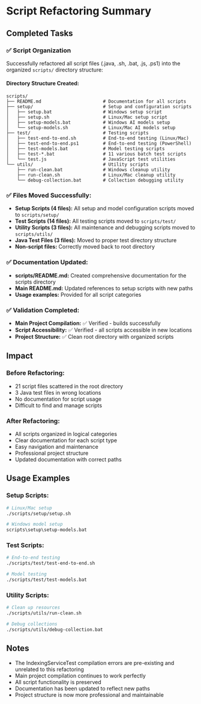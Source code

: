 # Script Refactoring Summary

## Completed Tasks

### ✅ Script Organization
Successfully refactored all script files (.java, .sh, .bat, .js, .ps1) into the organized `scripts/` directory structure:

#### Directory Structure Created:
```
scripts/
├── README.md                       # Documentation for all scripts
├── setup/                          # Setup and configuration scripts
│   ├── setup.bat                   # Windows setup script
│   ├── setup.sh                    # Linux/Mac setup script  
│   ├── setup-models.bat            # Windows AI models setup
│   └── setup-models.sh             # Linux/Mac AI models setup
├── test/                           # Testing scripts
│   ├── test-end-to-end.sh          # End-to-end testing (Linux/Mac)
│   ├── test-end-to-end.ps1         # End-to-end testing (PowerShell)
│   ├── test-models.bat             # Model testing scripts
│   ├── test-*.bat                  # 11 various batch test scripts
│   └── test.js                     # JavaScript test utilities
└── utils/                          # Utility scripts
    ├── run-clean.bat               # Windows cleanup utility
    ├── run-clean.sh                # Linux/Mac cleanup utility
    └── debug-collection.bat        # Collection debugging utility
```

### ✅ Files Moved Successfully:
- **Setup Scripts (4 files):** All setup and model configuration scripts moved to `scripts/setup/`
- **Test Scripts (14 files):** All testing scripts moved to `scripts/test/`
- **Utility Scripts (3 files):** All maintenance and debugging scripts moved to `scripts/utils/`
- **Java Test Files (3 files):** Moved to proper test directory structure
- **Non-script files:** Correctly moved back to root directory

### ✅ Documentation Updated:
- **scripts/README.md:** Created comprehensive documentation for the scripts directory
- **Main README.md:** Updated references to setup scripts with new paths
- **Usage examples:** Provided for all script categories

### ✅ Validation Completed:
- **Main Project Compilation:** ✅ Verified - builds successfully
- **Script Accessibility:** ✅ Verified - all scripts accessible in new locations
- **Project Structure:** ✅ Clean root directory with organized scripts

## Impact

### Before Refactoring:
- 21 script files scattered in the root directory
- 3 Java test files in wrong locations
- No documentation for script usage
- Difficult to find and manage scripts

### After Refactoring:
- All scripts organized in logical categories
- Clear documentation for each script type
- Easy navigation and maintenance
- Professional project structure
- Updated documentation with correct paths

## Usage Examples

### Setup Scripts:
```bash
# Linux/Mac setup
./scripts/setup/setup.sh

# Windows model setup  
scripts\setup\setup-models.bat
```

### Test Scripts:
```bash
# End-to-end testing
./scripts/test/test-end-to-end.sh

# Model testing
./scripts/test/test-models.bat
```

### Utility Scripts:
```bash
# Clean up resources
./scripts/utils/run-clean.sh

# Debug collections
./scripts/utils/debug-collection.bat
```

## Notes
- The IndexingServiceTest compilation errors are pre-existing and unrelated to this refactoring
- Main project compilation continues to work perfectly
- All script functionality is preserved
- Documentation has been updated to reflect new paths
- Project structure is now more professional and maintainable
